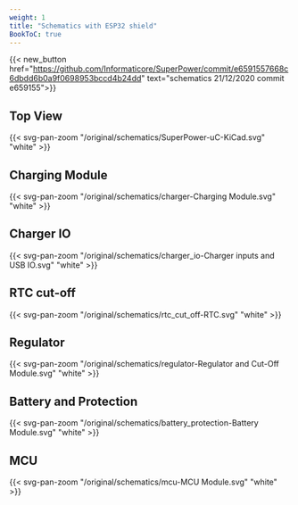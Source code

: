 ```yaml
---
weight: 1
title: "Schematics with ESP32 shield"
BookToC: true
---
```


{{< new_button href="https://github.com/Informaticore/SuperPower/commit/e6591557668c6dbdd6b0a9f0698953bccd4b24dd" text="schematics 21/12/2020 commit e659155">}}

## Top View

{{< svg-pan-zoom "/original/schematics/SuperPower-uC-KiCad.svg" "white" >}}


## Charging Module
{{< svg-pan-zoom "/original/schematics/charger-Charging Module.svg" "white" >}}

## Charger IO
{{< svg-pan-zoom "/original/schematics/charger_io-Charger inputs and USB IO.svg" "white" >}}

## RTC cut-off
{{< svg-pan-zoom "/original/schematics/rtc_cut_off-RTC.svg" "white" >}}

## Regulator
{{< svg-pan-zoom "/original/schematics/regulator-Regulator and Cut-Off Module.svg" "white" >}}

## Battery and Protection
{{< svg-pan-zoom "/original/schematics/battery_protection-Battery Module.svg" "white" >}}

## MCU
{{< svg-pan-zoom "/original/schematics/mcu-MCU Module.svg" "white" >}}
